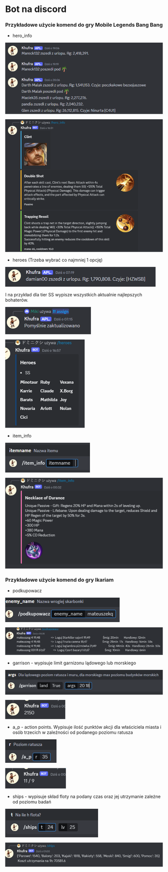 # Bot na discord
### Przykładowe użycie komend do gry Mobile Legends Bang Bang

- hero_info

![](img/image.png)

![](img/image-1.png)

- heroes (Trzeba wybrać co najmniej 1 opcję)

![](img/image2.png)

I na przykład dla tier SS wypisze wszystkich aktualnie najlepszych bohaterów.

![](img/image3.png)

![](img/image4.png)

- item_info

![](img/image5.png)

![](img/image6.png)


### Przykładowe użycie komend do gry Ikariam

- podkupowacz

![](img/image7.png)

![](img/image8.png)

- garrison - wypisuje limit garnizonu lądowego lub morskiego

![](img/image9.png)

![](img/image10.png)

- a_p - action points. Wypisuje ilość punktów akcji dla właściciela miasta i osób trzecich w zaleźności od podanego poziomu ratusza

![](img/image11.png)

![](img/image12.png)

- ships - wypisuje skład floty na podany czas oraz jej utrzymanie zależne od poziomu badań

![](img/image13.png)

![](img/image14.png)

